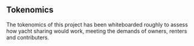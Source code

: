 ## Tokenomics
The tokenomics of this project has been whiteboarded roughly to assess how yacht sharing would work, meeting the demands of owners, renters and contributers. 
